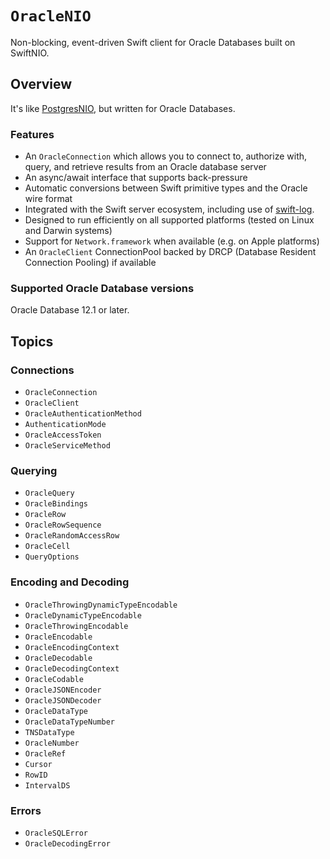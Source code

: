 # ``OracleNIO``

Non-blocking, event-driven Swift client for Oracle Databases built on SwiftNIO.

## Overview

It's like [PostgresNIO](https://github.com/vapor/postgres-nio), but written for Oracle Databases.

### Features

- An `OracleConnection` which allows you to connect to, authorize with, query, and retrieve results from an Oracle database server
- An async/await interface that supports back-pressure
- Automatic conversions between Swift primitive types and the Oracle wire format
- Integrated with the Swift server ecosystem, including use of [swift-log](https://github.com/apple/swift-log).
- Designed to run efficiently on all supported platforms (tested on Linux and Darwin systems)
- Support for `Network.framework` when available (e.g. on Apple platforms)
- An `OracleClient` ConnectionPool backed by DRCP (Database Resident Connection Pooling) if available

### Supported Oracle Database versions

Oracle Database 12.1 or later.

## Topics

### Connections

- ``OracleConnection``
- ``OracleClient``
- ``OracleAuthenticationMethod``
- ``AuthenticationMode``
- ``OracleAccessToken``
- ``OracleServiceMethod``

### Querying

- ``OracleQuery``
- ``OracleBindings``
- ``OracleRow``
- ``OracleRowSequence``
- ``OracleRandomAccessRow``
- ``OracleCell``
- ``QueryOptions``

### Encoding and Decoding

- ``OracleThrowingDynamicTypeEncodable``
- ``OracleDynamicTypeEncodable``
- ``OracleThrowingEncodable``
- ``OracleEncodable``
- ``OracleEncodingContext``
- ``OracleDecodable``
- ``OracleDecodingContext``
- ``OracleCodable``
- ``OracleJSONEncoder``
- ``OracleJSONDecoder``
- ``OracleDataType``
- ``OracleDataTypeNumber``
- ``TNSDataType``
- ``OracleNumber``
- ``OracleRef``
- ``Cursor``
- ``RowID``
- ``IntervalDS``

### Errors

- ``OracleSQLError``
- ``OracleDecodingError``
